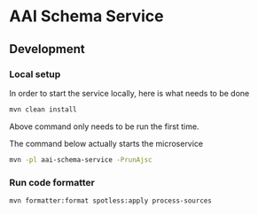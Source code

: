 # AAI Schema Service

## Development
### Local setup
In order to start the service locally, here is what needs to be done
``` bash
mvn clean install 
```

Above command only needs to be run the first time.

The command below actually starts the microservice
``` bash
mvn -pl aai-schema-service -PrunAjsc
```

### Run code formatter
``` bash
mvn formatter:format spotless:apply process-sources
```
